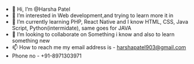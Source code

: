- 👋 Hi, I’m @Harsha Patel
- 👀 I’m interested in Web development,and trying to learn more it in
- 🌱 I’m currently learning PHP, React Native and I know HTML, CSS, Java Script, Python(intermidate), same goes for JAVA 
- 💞️ I’m looking to collaborate on Something i know and also to learn something new
- 📫 How to reach me my email address is - harshapatel903@gmail.com 
- Phone no - +91-8971303971 

<!---
HarshaPatel903/HarshaPatel903 is a ✨ special ✨ repository because its `README.md` (this file) appears on your GitHub profile.
You can click the Preview link to take a look at your changes.
--->
